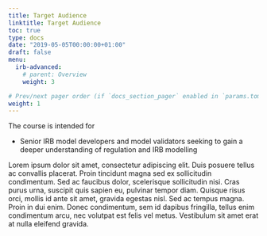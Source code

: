 ```yaml
---
title: Target Audience
linktitle: Target Audience
toc: true
type: docs
date: "2019-05-05T00:00:00+01:00"
draft: false
menu:
  irb-advanced:
    # parent: Overview
    weight: 3

# Prev/next pager order (if `docs_section_pager` enabled in `params.toml`)
weight: 1
---
```


The course is intended for 

* Senior IRB model developers and model validators seeking to gain a deeper understanding of regulation and IRB modelling


Lorem ipsum dolor sit amet, consectetur adipiscing elit. Duis posuere tellus ac convallis placerat. Proin tincidunt magna sed ex sollicitudin condimentum. Sed ac faucibus dolor, scelerisque sollicitudin nisi. Cras purus urna, suscipit quis sapien eu, pulvinar tempor diam. Quisque risus orci, mollis id ante sit amet, gravida egestas nisl. Sed ac tempus magna. Proin in dui enim. Donec condimentum, sem id dapibus fringilla, tellus enim condimentum arcu, nec volutpat est felis vel metus. Vestibulum sit amet erat at nulla eleifend gravida.
